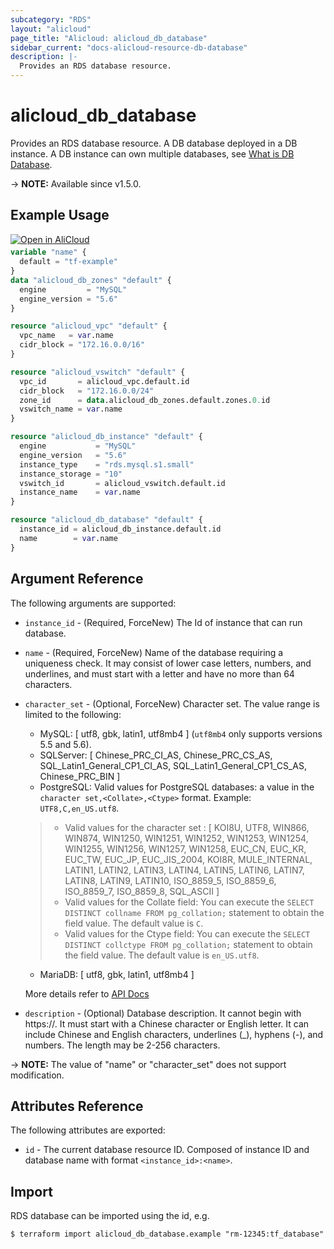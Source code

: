 ```yaml
---
subcategory: "RDS"
layout: "alicloud"
page_title: "Alicloud: alicloud_db_database"
sidebar_current: "docs-alicloud-resource-db-database"
description: |-
  Provides an RDS database resource.
---
```


# alicloud_db_database

Provides an RDS database resource. A DB database deployed in a DB instance. A DB instance can own multiple databases, see [What is DB Database](https://www.alibabacloud.com/help/en/apsaradb-for-rds/latest/api-rds-2014-08-15-createdatabase).

-> **NOTE:** Available since v1.5.0.

## Example Usage

<div style="display: block;margin-bottom: 40px;"><div class="oics-button" style="float: right;position: absolute;margin-bottom: 10px;">
  <a href="https://api.aliyun.com/api-tools/terraform?resource=alicloud_db_database&exampleId=a019d9a3-34c1-1d16-a785-63ac687f2aeafc448f0a&activeTab=example&spm=docs.r.db_database.0.a019d9a334&intl_lang=EN_US" target="_blank">
    <img alt="Open in AliCloud" src="https://img.alicdn.com/imgextra/i1/O1CN01hjjqXv1uYUlY56FyX_!!6000000006049-55-tps-254-36.svg" style="max-height: 44px; max-width: 100%;">
  </a>
</div></div>

```terraform
variable "name" {
  default = "tf-example"
}
data "alicloud_db_zones" "default" {
  engine         = "MySQL"
  engine_version = "5.6"
}

resource "alicloud_vpc" "default" {
  vpc_name   = var.name
  cidr_block = "172.16.0.0/16"
}

resource "alicloud_vswitch" "default" {
  vpc_id       = alicloud_vpc.default.id
  cidr_block   = "172.16.0.0/24"
  zone_id      = data.alicloud_db_zones.default.zones.0.id
  vswitch_name = var.name
}

resource "alicloud_db_instance" "default" {
  engine           = "MySQL"
  engine_version   = "5.6"
  instance_type    = "rds.mysql.s1.small"
  instance_storage = "10"
  vswitch_id       = alicloud_vswitch.default.id
  instance_name    = var.name
}

resource "alicloud_db_database" "default" {
  instance_id = alicloud_db_instance.default.id
  name        = var.name
}
```

## Argument Reference

The following arguments are supported:

* `instance_id` - (Required, ForceNew) The Id of instance that can run database.
* `name` - (Required, ForceNew) Name of the database requiring a uniqueness check. It may consist of lower case letters, numbers, and underlines, and must start with a letter and have no more than 64 characters.
* `character_set` - (Optional, ForceNew) Character set. The value range is limited to the following:
    - MySQL: [ utf8, gbk, latin1, utf8mb4 ] \(`utf8mb4` only supports versions 5.5 and 5.6\).
    - SQLServer: [ Chinese_PRC_CI_AS, Chinese_PRC_CS_AS, SQL_Latin1_General_CP1_CI_AS, SQL_Latin1_General_CP1_CS_AS, Chinese_PRC_BIN ]
    - PostgreSQL: Valid values for PostgreSQL databases: a value in the `character set,<Collate>,<Ctype>` format. Example: `UTF8,C,en_US.utf8`.
    > - Valid values for the character set : [ KOI8U, UTF8, WIN866, WIN874, WIN1250, WIN1251, WIN1252, WIN1253, WIN1254, WIN1255, WIN1256, WIN1257, WIN1258, EUC_CN, EUC_KR, EUC_TW, EUC_JP, EUC_JIS_2004, KOI8R, MULE_INTERNAL, LATIN1, LATIN2, LATIN3, LATIN4, LATIN5, LATIN6, LATIN7, LATIN8, LATIN9, LATIN10, ISO_8859_5, ISO_8859_6, ISO_8859_7, ISO_8859_8, SQL_ASCII ]
    > - Valid values for the Collate field: You can execute the `SELECT DISTINCT collname FROM pg_collation;` statement to obtain the field value. The default value is `C`.
    > - Valid values for the Ctype field: You can execute the `SELECT DISTINCT collctype FROM pg_collation;` statement to obtain the field value. The default value is `en_US.utf8`.
    - MariaDB: [ utf8, gbk, latin1, utf8mb4 ]
  
   More details refer to [API Docs](https://www.alibabacloud.com/help/zh/doc-detail/26258.htm)

* `description` - (Optional) Database description. It cannot begin with https://. It must start with a Chinese character or English letter. It can include Chinese and English characters, underlines (_), hyphens (-), and numbers. The length may be 2-256 characters.

-> **NOTE:** The value of "name" or "character_set"  does not support modification.


## Attributes Reference

The following attributes are exported:

* `id` - The current database resource ID. Composed of instance ID and database name with format `<instance_id>:<name>`.

## Import

RDS database can be imported using the id, e.g.

```shell
$ terraform import alicloud_db_database.example "rm-12345:tf_database"
```
